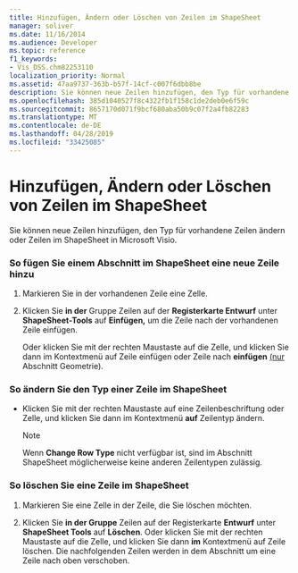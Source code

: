 ```yaml
---
title: Hinzufügen, Ändern oder Löschen von Zeilen im ShapeSheet
manager: soliver
ms.date: 11/16/2014
ms.audience: Developer
ms.topic: reference
f1_keywords:
- Vis_DSS.chm82253110
localization_priority: Normal
ms.assetid: 47aa9737-363b-b57f-14cf-c007f6dbb8be
description: Sie können neue Zeilen hinzufügen, den Typ für vorhandene Zeilen ändern oder Zeilen im ShapeSheet in Microsoft Visio.
ms.openlocfilehash: 385d1040527f8c4322fb1f158c1de2deb0e6f59c
ms.sourcegitcommit: 8657170d071f9bcf680aba50b9c07f2a4fb82283
ms.translationtype: MT
ms.contentlocale: de-DE
ms.lasthandoff: 04/28/2019
ms.locfileid: "33425085"
---
```

# <a name="add-change-or-delete-rows-in-the-shapesheet"></a>Hinzufügen, Ändern oder Löschen von Zeilen im ShapeSheet

Sie können neue Zeilen hinzufügen, den Typ für vorhandene Zeilen ändern oder Zeilen im ShapeSheet in Microsoft Visio.
  
### <a name="to-add-a-new-row-to-a-section-in-the-shapesheet"></a>So fügen Sie einem Abschnitt im ShapeSheet eine neue Zeile hinzu

1. Markieren Sie in der vorhandenen Zeile eine Zelle.
    
2. Klicken Sie **in der** Gruppe Zeilen auf der **Registerkarte Entwurf** unter **ShapeSheet-Tools** auf **Einfügen,** um die Zeile nach der vorhandenen Zeile einfügen. 
    
    Oder klicken Sie mit der rechten  Maustaste auf die Zelle, und klicken Sie dann im Kontextmenü auf Zeile einfügen oder Zeile nach **einfügen** [(nur](geometry-section.md) Abschnitt Geometrie). 
    
### <a name="to-change-a-rows-type-in-the-shapesheet"></a>So ändern Sie den Typ einer Zeile im ShapeSheet

- Klicken Sie mit der rechten Maustaste auf eine Zeilenbeschriftung oder Zelle, und klicken Sie dann im Kontextmenü **auf** Zeilentyp ändern. 
    
    > [!NOTE]
    > Wenn **Change Row Type** nicht verfügbar ist, sind im Abschnitt ShapeSheet möglicherweise keine anderen Zeilentypen zulässig. 
  
### <a name="to-delete-a-row-in-the-shapesheet"></a>So löschen Sie eine Zeile im ShapeSheet

1. Markieren Sie eine Zelle in der Zeile, die Sie löschen möchten.
    
2. Klicken Sie **in der Gruppe** Zeilen auf der Registerkarte **Entwurf** unter **ShapeSheet Tools** auf **Löschen**. Oder klicken Sie mit der rechten Maustaste auf die Zelle, und klicken Sie dann **im** Kontextmenü auf Zeile löschen. Die nachfolgenden Zeilen werden in dem Abschnitt um eine Zeile nach oben verschoben. 
    

